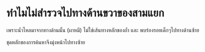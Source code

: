 ---
---

# ทำไมไม่สำรวจไปทางด้านขวาของสามแยก

เพราะน้ำไหลมาจากทางด้านนั้น (ผาหมี) ไม่ใช่เส้นทางหลักของถ้ำ และ พบร่องรอยเด็กๆไปทางด้านซ้าย

ชุดหลักของการค้นหาจึงมุ่งหน้าไปทางซ้าย